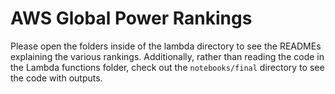 # AWS Global Power Rankings

Please open the folders inside of the lambda directory to see the READMEs explaining the various rankings. Additionally, rather than reading the code in the Lambda functions folder, check out the `notebooks/final` directory to see the code with outputs.